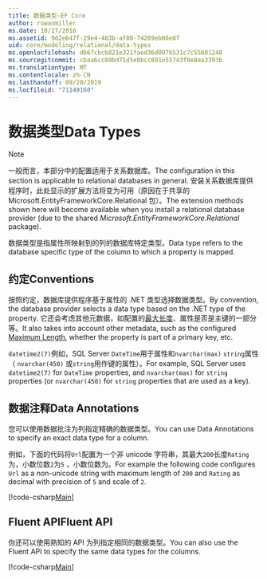 ```yaml
---
title: 数据类型-EF Core
author: rowanmiller
ms.date: 10/27/2016
ms.assetid: 9d2e647f-29e4-483b-af00-74269eb06e8f
uid: core/modeling/relational/data-types
ms.openlocfilehash: d667cbcb821e321faed36d097b531c7c55b81248
ms.sourcegitcommit: cbaa6cc89bd71d5e0bcc891e55743f0e8ea3393b
ms.translationtype: MT
ms.contentlocale: zh-CN
ms.lasthandoff: 09/20/2019
ms.locfileid: "71149160"
---
```

# <a name="data-types"></a><span data-ttu-id="fbb33-102">数据类型</span><span class="sxs-lookup"><span data-stu-id="fbb33-102">Data Types</span></span>

> [!NOTE]  
> <span data-ttu-id="fbb33-103">一般而言，本部分中的配置适用于关系数据库。</span><span class="sxs-lookup"><span data-stu-id="fbb33-103">The configuration in this section is applicable to relational databases in general.</span></span> <span data-ttu-id="fbb33-104">安装关系数据库提供程序时，此处显示的扩展方法将变为可用（原因在于共享的 Microsoft.EntityFrameworkCore.Relational 包）。</span><span class="sxs-lookup"><span data-stu-id="fbb33-104">The extension methods shown here will become available when you install a relational database provider (due to the shared *Microsoft.EntityFrameworkCore.Relational* package).</span></span>

<span data-ttu-id="fbb33-105">数据类型是指属性所映射到的列的数据库特定类型。</span><span class="sxs-lookup"><span data-stu-id="fbb33-105">Data type refers to the database specific type of the column to which a property is mapped.</span></span>

## <a name="conventions"></a><span data-ttu-id="fbb33-106">约定</span><span class="sxs-lookup"><span data-stu-id="fbb33-106">Conventions</span></span>

<span data-ttu-id="fbb33-107">按照约定，数据库提供程序基于属性的 .NET 类型选择数据类型。</span><span class="sxs-lookup"><span data-stu-id="fbb33-107">By convention, the database provider selects a data type based on the .NET type of the property.</span></span> <span data-ttu-id="fbb33-108">它还会考虑其他元数据，如配置的[最大长度](../max-length.md)、属性是否是主键的一部分等。</span><span class="sxs-lookup"><span data-stu-id="fbb33-108">It also takes into account other metadata, such as the configured [Maximum Length](../max-length.md), whether the property is part of a primary key, etc.</span></span>

<span data-ttu-id="fbb33-109">`datetime2(7)`例如，SQL Server `DateTime`用于属性和`nvarchar(max)` `string`属性（ `nvarchar(450)` 或`string`用作键的属性）。</span><span class="sxs-lookup"><span data-stu-id="fbb33-109">For example, SQL Server uses `datetime2(7)` for `DateTime` properties, and `nvarchar(max)` for `string` properties (or `nvarchar(450)` for `string` properties that are used as a key).</span></span>

## <a name="data-annotations"></a><span data-ttu-id="fbb33-110">数据注释</span><span class="sxs-lookup"><span data-stu-id="fbb33-110">Data Annotations</span></span>

<span data-ttu-id="fbb33-111">您可以使用数据批注为列指定精确的数据类型。</span><span class="sxs-lookup"><span data-stu-id="fbb33-111">You can use Data Annotations to specify an exact data type for a column.</span></span>

<span data-ttu-id="fbb33-112">例如，下面的代码将`Url`配置为一个非 unicode 字符串，其最大`200`长度`Rating`为，小数位数`2`为`5` ，小数位数为。</span><span class="sxs-lookup"><span data-stu-id="fbb33-112">For example the following code configures `Url` as a non-unicode string with maximum length of `200` and `Rating` as decimal with precision of `5` and scale of `2`.</span></span>

[!code-csharp[Main](../../../../samples/core/Modeling/DataAnnotations/Samples/Relational/DataType.cs?name=Entities&highlight=4,6)]

## <a name="fluent-api"></a><span data-ttu-id="fbb33-113">Fluent API</span><span class="sxs-lookup"><span data-stu-id="fbb33-113">Fluent API</span></span>

<span data-ttu-id="fbb33-114">你还可以使用熟知的 API 为列指定相同的数据类型。</span><span class="sxs-lookup"><span data-stu-id="fbb33-114">You can also use the Fluent API to specify the same data types for the columns.</span></span>

[!code-csharp[Main](../../../../samples/core/Modeling/FluentAPI/Samples/Relational/DataType.cs?name=Model&highlight=9-10)]
